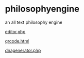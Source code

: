 # philosophyengine
an all text philosophy engine

[editor.php](editor.php)

[qrcode.html](qrcode.html)

[dnagenerator.php](dnagenerator.php)